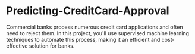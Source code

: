 # Predicting-CreditCard-Approval

Commercial banks process numerous credit card applications and often need to reject them. In this project, you'll use supervised machine learning techniques to automate this process, making it an efficient and cost-effective solution for banks.
